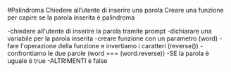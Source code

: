 #Palindroma
Chiedere all’utente di inserire una parola Creare una funzione per capire se la parola inserita è palindroma

-chiedere all'utente di inserire la parola tramite prompt 
-dichiarare una variabile per la parola inserita 
-creare funzione con un parametro (word)
  -fare l'operazione della funzione e invertiamo i caratteri (reverse())
-confrontiamo le due parole (word === (word.reverse))
-SE la parola è uguale è true
  -ALTRIMENTI è false

